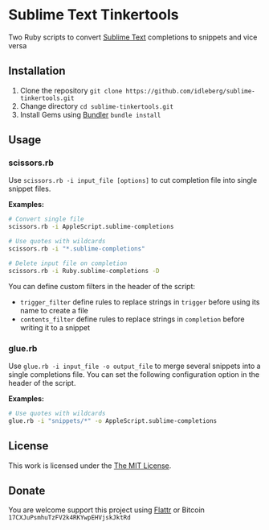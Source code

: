 # Sublime Text Tinkertools

Two Ruby scripts to convert [Sublime Text](http://www.sublimetext.com/) completions to snippets and vice versa

## Installation

1. Clone the repository `git clone https://github.com/idleberg/sublime-tinkertools.git`
2. Change directory `cd sublime-tinkertools.git`
3. Install Gems using [Bundler](http://bundler.io/) `bundle install`

## Usage

### scissors.rb

Use `scissors.rb -i input_file [options]` to cut completion file into single snippet files.

**Examples:**

```bash
# Convert single file
scissors.rb -i AppleScript.sublime-completions

# Use quotes with wildcards
scissors.rb -i "*.sublime-completions"

# Delete input file on completion
scissors.rb -i Ruby.sublime-completions -D
```

You can define custom filters in the header of the script:

* `trigger_filter` define rules to replace strings in `trigger` before using its name to create a file
* `contents_filter` define rules to replace strings in `completion` before writing it to a snippet

### glue.rb

Use `glue.rb -i input_file -o output_file` to merge several snippets into a single completions file. You can set the following configuration option in the header of the script.

**Examples:**

```bash
# Use quotes with wildcards
glue.rb -i "snippets/*" -o AppleScript.sublime-completions
```

## License

This work is licensed under the [The MIT License](LICENSE).

## Donate

You are welcome support this project using [Flattr](https://flattr.com/submit/auto?user_id=idleberg&url=https://github.com/idleberg/sublime-tinkertools) or Bitcoin `17CXJuPsmhuTzFV2k4RKYwpEHVjskJktRd`